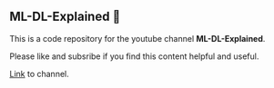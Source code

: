 ## ML-DL-Explained 👋

This is a code repository for the youtube channel **ML-DL-Explained**.

Please like and subsribe if you find this content helpful and useful.

[Link](https://www.youtube.com/@ml_dl_explained) to channel.


